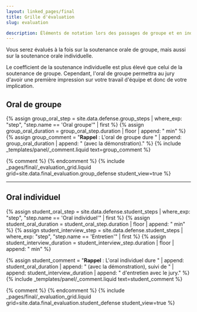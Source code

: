```yaml
---
layout: linked_pages/final
title: Grille d'évaluation
slug: evaluation

description: Éléments de notation lors des passages de groupe et en individuel.
---
```


Vous serez évalués à la fois sur la soutenance orale de groupe, mais aussi sur la soutenance orale individuelle.

Le coefficient de la soutenance individuelle est plus élevé que celui de la soutenance de groupe. Cependant, l'oral de
groupe permettra au jury d'avoir une première impression sur votre travail d'équipe et donc de votre implication.

## Oral de groupe

{% assign group_oral_step = site.data.defense.group_steps | where_exp: "step", "step.name == 'Oral groupe'" | first %}
{% assign group_oral_duration = group_oral_step.duration | floor | append: " min" %}
{% assign group_comment = "**Rappel** : L'oral de groupe dure "
    | append: group_oral_duration
    | append: " (avec la démonstration)."
%}
{% include _templates/panel/_comment.liquid text=group_comment %}

{% comment %} <!-- Grille d'évaluation « Groupe » --> {% endcomment %}
{% include _pages/final/_evaluation_grid.liquid grid=site.data.final_evaluation.group_defense student_view=true %}

-----

## Oral individuel

{% assign student_oral_step = site.data.defense.student_steps
    | where_exp: "step", "step.name == 'Oral individuel'"
    | first
%}
{% assign student_oral_duration = student_oral_step.duration | floor | append: " min" %}
{% assign student_interview_step = site.data.defense.student_steps
    | where_exp: "step", "step.name == 'Entretien'"
    | first
%}
{% assign student_interview_duration = student_interview_step.duration | floor | append: " min" %}

{% assign student_comment = "**Rappel** : L'oral individuel dure "
    | append: student_oral_duration
    | append: " (avec la démonstration), suivi de "
    | append: student_interview_duration
    | append: " d'entretien avec le jury."
%}
{% include _templates/panel/_comment.liquid text=student_comment %}

{% comment %} <!-- Grille d'évaluation « Individuel » --> {% endcomment %}
{% include _pages/final/_evaluation_grid.liquid grid=site.data.final_evaluation.student_defense student_view=true %}
